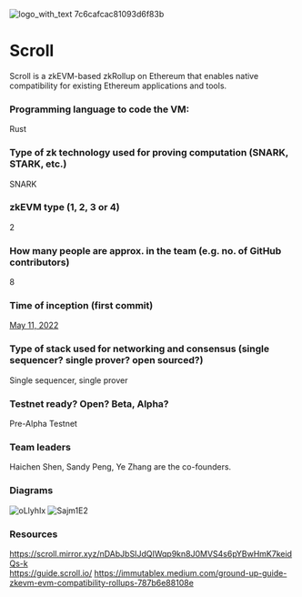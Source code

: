 ![logo_with_text 7c6cafcac81093d6f83b](https://user-images.githubusercontent.com/32202283/216722027-41498295-8290-4937-a047-5c457e2a360f.png)

# Scroll
Scroll is a zkEVM-based zkRollup on Ethereum that enables native compatibility for existing Ethereum applications and tools.

### Programming language to code the VM:
Rust

### Type of zk technology used for proving computation (SNARK, STARK, etc.)
SNARK

### zkEVM type (1, 2, 3 or 4)
2

### How many people are approx. in the team (e.g. no. of GitHub contributors)
8

### Time of inception (first commit)
[May 11, 2022](https://github.com/scroll-tech/scroll-zkevm/commit/31eabb95346be45d76b08d0e1107b8bd3e07dd11)

### Type of stack used for networking and consensus (single sequencer? single prover? open sourced?)
Single sequencer, single prover

### Testnet ready? Open? Beta, Alpha? 
Pre-Alpha Testnet

### Team leaders
Haichen Shen, Sandy Peng, Ye Zhang are the co-founders.

### Diagrams
![oLlyhIx](https://user-images.githubusercontent.com/32202283/216723883-eb0d05c0-8323-4b91-a14e-a134a3b4d5ad.png)
![Sajm1E2](https://user-images.githubusercontent.com/32202283/216723893-4ada47fe-7fbe-4a0f-b2d5-64bba7c916ad.png)

### Resources
https://scroll.mirror.xyz/nDAbJbSIJdQIWqp9kn8J0MVS4s6pYBwHmK7keidQs-k  
https://guide.scroll.io/
https://immutablex.medium.com/ground-up-guide-zkevm-evm-compatibility-rollups-787b6e88108e
